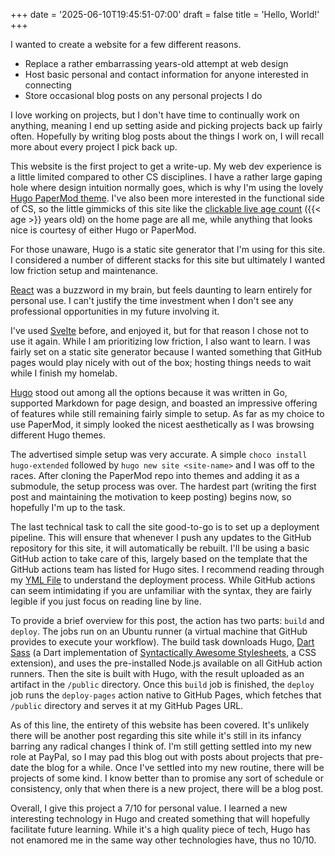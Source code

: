 +++
date = '2025-06-10T19:45:51-07:00'
draft = false
title = 'Hello, World!'
+++

I wanted to create a website for a few different reasons.
- Replace a rather embarrassing years-old attempt at web design
- Host basic personal and contact information for anyone interested in connecting
- Store occasional blog posts on any personal projects I do

I love working on projects, but I don't have time to continually work on anything, meaning I end up setting aside and picking projects back up fairly often.  Hopefully by writing blog posts about the things I work on, I will recall more about every project I pick back up.

This website is the first project to get a write-up. My web dev experience is a little limited compared to other CS disciplines. I have a rather large gaping hole where design intuition normally goes, which is why I'm using the lovely [Hugo PaperMod theme](https://github.com/adityatelange/hugo-PaperMod). I've also been more interested in the functional side of CS, so the little gimmicks of this site like the [clickable live age count](https://github.com/ScottWegley/ScottWegley/blob/main/layouts/shortcodes/age.html) ({{< age >}} years old) on the home page are all me, while anything that looks nice is courtesy of either Hugo or PaperMod.

For those unaware, Hugo is a static site generator that I'm using for this site.  I considered a number of different stacks for this site but ultimately I wanted low friction setup and maintenance.  

[React](https://react.dev/) was a buzzword in my brain, but feels daunting to learn entirely for personal use.  I can't justify the time investment when I don't see any professional opportunities in my future involving it.

I've used [Svelte](https://svelte.dev/) before, and enjoyed it, but for that reason I chose not to use it again.  While I am prioritizing low friction, I also want to learn.  I was fairly set on a static site generator because I wanted something that GitHub pages would play nicely with out of the box; hosting things needs to wait while I finish my homelab.  

[Hugo](https://gohugo.io/) stood out among all the options because it was written in Go, supported Markdown for page design, and boasted an impressive offering of features while still remaining fairly simple to setup.  As far as my choice to use PaperMod, it simply looked the nicest aesthetically as I was browsing different Hugo themes.

The advertised simple setup was very accurate.  A simple `choco install hugo-extended` followed by `hugo new site <site-name>` and I was off to the races.  After cloning the PaperMod repo into themes and adding it as a submodule, the setup process was over.  The hardest part (writing the first post and maintaining the motivation to keep posting) begins now, so hopefully I'm up to the task.

The last technical task to call the site good-to-go is to set up a deployment pipeline. This will ensure that whenever I push any updates to the GitHub repository for this site, it will automatically be rebuilt. I'll be using a basic GitHub action to take care of this, largely based on the template that the GitHub actions team has listed for Hugo sites. I recommend reading through my [YML File](https://github.com/ScottWegley/ScottWegley/blob/main/.github/workflows/hugo.yml) to understand the deployment process. While GitHub actions can seem intimidating if you are unfamiliar with the syntax, they are fairly legible if you just focus on reading line by line. 

To provide a brief overview for this post, the action has two parts: `build` and `deploy`. The jobs run on an Ubuntu runner (a virtual machine that GitHub provides to execute your workflow). The build task downloads Hugo, [Dart Sass](https://sass-lang.com/dart-sass/) (a Dart implementation of [Syntactically Awesome Stylesheets](https://sass-lang.com/), a CSS extension), and uses the pre-installed Node.js available on all GitHub action runners. Then the site is built with Hugo, with the result uploaded as an artifact in the `/public` directory. Once this `build` job is finished, the `deploy` job runs the `deploy-pages` action native to GitHub Pages, which fetches that `/public` directory and serves it at my GitHub Pages URL.

As of this line, the entirety of this website has been covered.  It's unlikely there will be another post regarding this site while it's still in its infancy barring any radical changes I think of.  I'm still getting settled into my new role at PayPal, so I may pad this blog out with posts about projects that pre-date the blog for a while.  Once I've settled into my new routine, there will be projects of some kind.  I know better than to promise any sort of schedule or consistency, only that when there is a new project, there will be a blog post.

Overall, I give this project a 7/10 for personal value. I learned a new interesting technology in Hugo and created something that will hopefully facilitate future learning. While it's a high quality piece of tech, Hugo has not enamored me in the same way other technologies have, thus no 10/10.